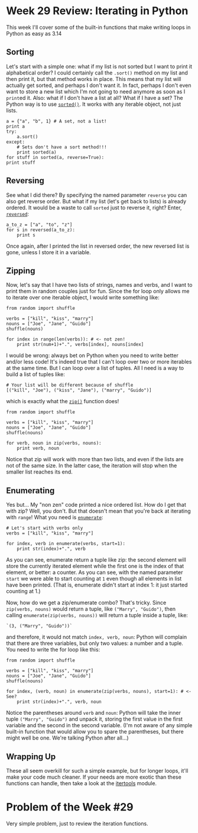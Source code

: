 Week 29 Review: Iterating in Python
===================================

This week I'll cover some of the built-in functions that make writing loops in Python as easy as 3.14

Sorting
-------

Let's start with a simple one: what if my list is not sorted but I want to print it alphabetical order?
I could certainly call the `.sort()` method on my list and then print it, but that method works in place.
This means that my list will actually get sorted, and perhaps I don't want  it. In fact, perhaps I don't even want to store a new list which I'm not going to need anymore as soon as I `print`ed it.
Also: what if I don't have a list at all? What if I have a set?
The Python way is to use [`sorted()`](http://docs.python.org/2/library/functions.html#sorted). It works with any iterable object, not just lists.

    a = {"a", "b", 1} # A set, not a list!
    print a
    try:
        a.sort()
    except:
        # Sets don't have a sort method!!!
        print sorted(a)
    for stuff in sorted(a, reverse=True):
    print stuff

Reversing
---------

See what I did there? By specifying the named parameter `reverse` you can also get reverse order.
But what if my list (let's get back to lists) is already ordered. It would be a waste to call `sorted` just to reverse it, right?
Enter, [`reversed`](http://docs.python.org/2/library/functions.html#reversed):

    a_to_z = ["a", "to", "z"]
    for s in reversed(a_to_z):
        print s

Once again, after I printed the list in reversed order, the new reversed list is gone, unless I store it in a variable.

Zipping
-------

Now, let's say that I have two lists of strings, names and verbs, and I want to print them in random couples just for fun.
Since the for loop only allows me to iterate over one iterable object, I would write something like:

    from random import shuffle
    
    verbs = ["kill", "kiss", "marry"]
    nouns = ["Joe", "Jane", "Guido"]
    shuffle(nouns)
    
    for index in range(len(verbs)): # <- not zen!
        print str(num+1)+".", verbs[index], nouns[index]
        
I would be wrong: always bet on Python when you need to write better and/or less code!
It's indeed true that I can't loop over two or more iterables at the same time. But I can loop over a list of tuples.
All I need is a way to build a list of tuples like:

    # Your list will be different because of shuffle
    [("kill", "Joe"), ("kiss", "Jane"), ("marry", "Guido")]
    
which is exactly what the [`zip()`](http://docs.python.org/2/library/functions.html#zip) function does!

    from random import shuffle
    
    verbs = ["kill", "kiss", "marry"]
    nouns = ["Joe", "Jane", "Guido"]
    shuffle(nouns)
    
    for verb, noun in zip(verbs, nouns):
        print verb, noun
        
Notice that zip will work with more than two lists, and even if the lists are not of the same size. In the latter case, the iteration will stop when the smaller list reaches its end.

Enumerating
-----------

Yes but... My "non zen" code printed a nice ordered list. How do I get that with zip? Well, you don't.
But that doesn't mean that you're back at iterating with `range`! What you need is [`enumerate`](http://docs.python.org/2/library/functions.html#enumerate):

    # Let's start with verbs only
    verbs = ["kill", "kiss", "marry"]
    
    for index, verb in enumerate(verbs, start=1):
        print str(index)+".", verb
        
As you can see, enumerate return a tuple like zip: the second element will store the currently iterated element while the first one is the index of that element, or better: a counter. As you can see, with the named parameter `start` we were able to start counting at `1` even though all elements in list have been printed. (That is, enumerate didn't start at index 1: it just started counting at 1.)

Now, how do we get a zip/enumerate combo? That's tricky.
Since `zip(verbs, nouns)` would return a tuple, like `("Marry", "Guido")`, then calling `enumerate(zip(verbs, nouns))` will return a tuple inside a tuple, like:
     
    `(3, ("Marry", "Guido"))`
    
and therefore, it would not match `index, verb, noun`: Python will complain that there are three variables, but only two values: a number and a tuple.
You need to write the for loop like this:

    from random import shuffle
    
    verbs = ["kill", "kiss", "marry"]
    nouns = ["Joe", "Jane", "Guido"]
    shuffle(nouns)
    
    for index, (verb, noun) in enumerate(zip(verbs, nouns), start=1): # <- See?
        print str(index)+".", verb, noun
        
Notice the parentheses around `verb` and `noun`: Python will take the inner tuple `("Marry", "Guido")` and unpack it, storing the first value in the first variable and the second in the second variable.
(I'm not aware of any simple built-in function that would allow you to spare the parentheses, but there might well be one. We're talking Python after all...)

Wrapping Up
-----------

These all seem overkill for such a simple example, but for longer loops, it'll make your code much cleaner.
If your needs are more exotic than these functions can handle, then take a look at the [itertools](http://docs.python.org/2/library/itertools.html) module.


Problem of the Week #29
=======================

Very simple problem, just to review the iteration functions.
